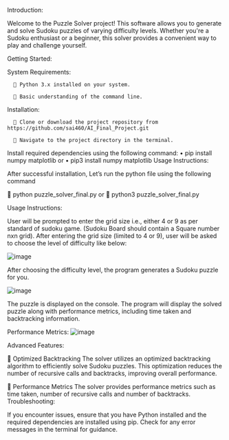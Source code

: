 Introduction:

Welcome to the Puzzle Solver project! This software allows you to generate and solve Sudoku puzzles of varying difficulty levels. Whether you're a Sudoku enthusiast or a beginner, this solver provides a convenient way to play and challenge yourself.

Getting Started:

System Requirements:

	  	Python 3.x installed on your system.

	  	Basic understanding of the command line.
Installation:

	  	Clone or download the project repository from https://github.com/sai460/AI_Final_Project.git
   
	  	Navigate to the project directory in the terminal.
Install required dependencies using the following command: • pip install numpy matplotlib or • pip3 install numpy matplotlib Usage Instructions:

After successful installation, Let’s run the python file using the following command

 python puzzle_solver_final.py or  python3 puzzle_solver_final.py

Usage Instructions:

User will be prompted to enter the grid size i.e., either 4 or 9 as per standard of sudoku game. (Sudoku Board should contain a Square number nxn grid). After entering the grid size (limited to 4 or 9), user will be asked to choose the level of difficulty like below:

![image](https://github.com/ShaikMurthaza/Smartgrid-puzzle-solve/assets/47879123/222c452f-deac-4497-9d76-11ae979f0ecf)


After choosing the difficulty level, the program generates a Sudoku puzzle for you.

![image](https://github.com/ShaikMurthaza/Smartgrid-puzzle-solve/assets/47879123/2a09b022-426c-45b8-85b8-f4682b07f4ee)


The puzzle is displayed on the console. The program will display the solved puzzle along with performance metrics, including time taken and backtracking information.

Performance Metrics: 
![image](https://github.com/ShaikMurthaza/Smartgrid-puzzle-solve/assets/47879123/0377983a-247b-471a-ba3b-2ea05c39012b)


Advanced Features:

 Optimized Backtracking The solver utilizes an optimized backtracking algorithm to efficiently solve Sudoku puzzles. This optimization reduces the number of recursive calls and backtracks, improving overall performance.

 Performance Metrics The solver provides performance metrics such as time taken, number of recursive calls and number of backtracks. Troubleshooting:

If you encounter issues, ensure that you have Python installed and the required dependencies are installed using pip. Check for any error messages in the terminal for guidance.
